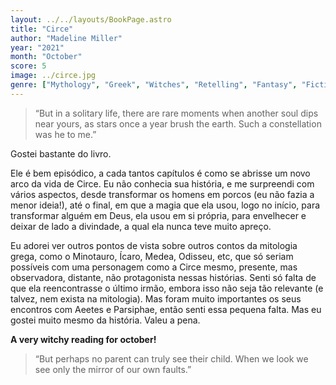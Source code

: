 ```yaml
---
layout: ../../layouts/BookPage.astro
title: "Circe"
author: "Madeline Miller"
year: "2021"
month: "October"
score: 5
image: ../circe.jpg
genre: ["Mythology", "Greek", "Witches", "Retelling", "Fantasy", "Fiction"]
---
```

>“But in a solitary life, there are rare moments when another soul dips near yours, as stars once a year brush the earth. Such a constellation was he to me.” 

Gostei bastante do livro. 

Ele é bem episódico, a cada tantos capítulos é como se abrisse um novo arco da vida de Circe. Eu não conhecia sua história, e me surpreendi com vários aspectos, desde transformar os homens em porcos (eu não fazia a menor ideia!), até o final, em que a magia que ela usou, logo no início, para transformar alguém em Deus, ela usou em si própria, para envelhecer e deixar de lado a divindade, a qual ela nunca teve muito apreço. 

Eu adorei ver outros pontos de vista sobre outros contos da mitologia grega, como o Minotauro, Ícaro, Medea, Odisseu, etc, que só seriam possíveis com uma personagem como a Circe mesmo, presente, mas observadora, distante, não protagonista nessas histórias. Senti só falta de que ela reencontrasse o último irmão, embora isso não seja tão relevante (e talvez, nem exista na mitologia). Mas foram muito importantes os seus encontros com Aeetes e Parsiphae, então senti essa pequena falta. Mas eu gostei muito mesmo da história. Valeu a pena.

**A very witchy reading for october!**

> “But perhaps no parent can truly see their child. When we look we see only the mirror of our own faults.” 